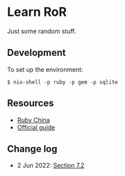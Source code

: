 # Learn RoR

Just some random stuff.

## Development

To set up the environment:

```ShellSession
$ nix-shell -p ruby -p gem -p sqlite
```

## Resources

- [Ruby China](https://ruby-china.github.io/rails-guides/getting_started.html)
- [Official guide](https://guides.rubyonrails.org/getting_started.html)

## Change log

- 2 Jun 2022: [Section 7.2](https://guides.rubyonrails.org/getting_started.html#resourceful-routing)